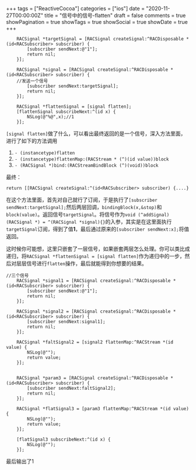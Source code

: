 +++
tags = ["ReactiveCocoa"]
categories = ["ios"]
date = "2020-11-27T00:00:00Z"
title = "信号中的信号-flatten"
draft = false
comments = true
showPagination = true
showTags = true
showSocial = true
showDate = true
+++


```
    RACSignal *targetSignal = [RACSignal createSignal:^RACDisposable *(id<RACSubscriber> subscriber) {
        [subscriber sendNext:@"1"];
        return nil;
    }];
    
    RACSignal *signal = [RACSignal createSignal:^RACDisposable *(id<RACSubscriber> subscriber) {
    //发送一个信号
        [subscriber sendNext:targetSignal];
        return nil;
    }];
    
    RACSignal *flattenSignal = [signal flatten];
    [flattenSignal subscribeNext:^(id x) {
        NSLog(@"%@",x);//1
    }];

```

<!--more-->

`[signal flatten]`做了什么，可以看出最终返回的是一个信号，深入方法里面，进行了如下的方法调用

1. `- (instancetype)flatten`
2. `- (instancetype)flattenMap:(RACStream * (^)(id value))block`
3. `- (RACSignal *)bind:(RACStreamBindBlock (^)(void))block`

最终：
```
return [[RACSignal createSignal:^(id<RACSubscriber> subscriber) {....}
```

在这个方法里面，首先对自己就行了订阅，于是执行了`[subscriber sendNext:targetSignal];`然后两层回调，`bindingBlock(x,&stop)`和`block(value)`。返回信号`targetSignal`。将信号作为`void (^addSignal)(RACSignal *) = ^(RACSignal *signal){}`的入参，其实是在这里面执行`targetSignal`订阅，得到了值**1**，最后通过原来的`[subscriber sendNext:x];`将值返回。

这时候你可能想，这里只嵌套了一层信号，如果嵌套两层怎么处理。你可以类比成递归，将`RACSignal *flattenSignal = [signal flatten]`作为递归中的一步，然后对层层信号进行`flatten`操作，最后就能得到你想要的结果。

```
//三个信号
    RACSignal *signal1 = [RACSignal createSignal:^RACDisposable *(id<RACSubscriber> subscriber) {
        [subscriber sendNext:@"1"];
        return nil;
    }];
    
    RACSignal *signal2 = [RACSignal createSignal:^RACDisposable *(id<RACSubscriber> subscriber) {
        [subscriber sendNext:signal1];
        return nil;
    }];
    
    RACSignal *faltSignal2 = [signal2 flattenMap:^RACStream *(id value) {
        NSLog(@"");
        return value;
    }];
    
    
    RACSignal *param3 = [RACSignal createSignal:^RACDisposable *(id<RACSubscriber> subscriber) {
        [subscriber sendNext:faltSignal2];
        return nil;
    }];
    
    RACSignal *flatSignal3 = [param3 flattenMap:^RACStream *(id value) {
        NSLog(@"");
        return value;
    }];
    
    [flatSignal3 subscribeNext:^(id x) {
        NSLog(@"");
    }];
```
最后输出了1